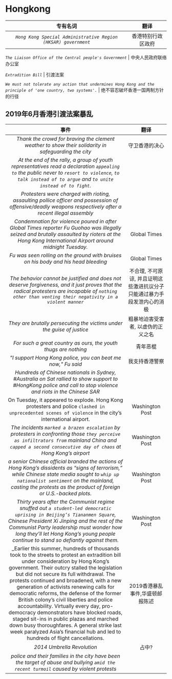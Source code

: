 
# Hongkong

专有名词|翻译
:---:|:---:
_`Hong Kong Special Administrative Region (HKSAR) government`_ | 香港特别行政区政府

_`The Liaison Office of the Central people's Government`_ | 中央人民政府联络办公室

_`Extradition Bill`_  | 引渡法案

_`We must not tolerate any action that undermines Hong Kong and the principle of 'one country, two systems'.`_ | 绝不容忍破坏香港一国两制方针的行径


## 2019年6月香港引渡法案暴乱

事件|翻译
:---:|:---:
_Thank the crowd for braving the clement weather to show their solidarity in safeguarding the city_ | 守卫香港的决心
_At the end of the rally, a group of youth representatives read a declaration `appealing to` the public never to `resort to violence`, `to talk instead of to argue` and `to unite instead of to fight`._|
_Protesters were charged with rioting, assaulting pollice officer and possession of offensive/deadly weapons respectively after a recent illegal assembly_|
_Condemnation for violence poured in after Global Times reporter Fu Guohao was illegally seized and brutally assaulted by rioters at the Hong Kong International Airport around midnight Tuesday._| Global Times | Updated: 2019-08-14 07:57 
_Fu was seen rolling on the ground with bruises on his body and his head bleeding_ | Global Times | Updated: 2019-08-14 07:57
_The behavior cannot be justified and does not deserve forgiveness, and it just proves that the radical protesters are incapable of `nothing other than venting their negativity in a violent manner`_ | 不合理, 不可原谅, 并且证明这些激进抗议分子只能通过暴力手段发泄内心的消极
_They are brutally persecuting the victims under the guise of justice_|粗暴地迫害受害者, 以虚伪的正义之名
_For such a great country as ours, the youth thugs are nothing_|青年恶棍
_"I support Hong Kong police, you can beat me now," Fu said_ | 我支持香港警察
_Hundreds of Chinese nationals in Sydney, #Australia on Sat rallied to show support to #HongKong police and call to stop violence and riots in the Chinese SAR_|
On Tuesday, it appeared to explode. Hong Kong protesters and police `clashed in unprecedented scenes of violence` in the city’s international airport.|Washington Post
_The incidents `marked a brazen escalation` by protesters in confronting those `they perceive as infiltrators from` mainland China and `capped a second consecutive day of chaos` at Hong Kong’s airport_|Washington Post
_a senior Chinese official branded the actions of Hong Kong’s dissidents as “signs of terrorism,” while Chinese state media sought to `whip up nationalist sentiment` on the mainland, casting the protests as the product of foreign or U.S.-backed plots._|Washington Post
_Thirty years after the Communist regime snuffed out `a student-led democratic uprising in Beijing’s Tiananmen Square`, Chinese President Xi Jinping and the rest of the Communist Party leadership must wonder how long they’ll let Hong Kong’s young people continue to stand so defiantly against them._|Washington Post
_Earlier this summer, hundreds of thousands took to the streets to protest an extradition bill under consideration by Hong Kong’s government. Their outcry stalled the legislation but did not secure its full withdrawal. The protests continued and broadened, with a new generation of activists renewing calls for democratic reforms, the defense of the former British colony’s civil liberties and police accountability. Virtually every day, pro-democracy demonstrators have blocked roads, staged sit-ins in public plazas and marched down busy thoroughfares. A general strike last week paralyzed Asia’s financial hub and led to hundreds of flight cancellations.|2019香港暴乱事件,华盛顿邮报陈述
_2014 Umbrella Revolution_|占中?
_police and their families in the city have been the target of abuse and bullying `amid the recent turmoil` caused by violent protests_|
